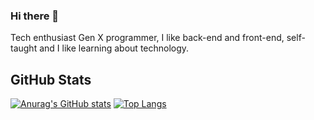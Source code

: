 ### Hi there 👋
Tech enthusiast Gen X programmer, I like back-end and front-end, self-taught and I like learning about technology.
## GitHub Stats
[![Anurag's GitHub stats](https://github-readme-stats.vercel.app/api?username=macknilan&show_icons=true&count_private=true)](https://github.com/macknilan/github-readme-stats) [![Top Langs](https://github-readme-stats.vercel.app/api/top-langs/?username=macknilan)](https://github.com/macknilan/github-readme-stats)



<!--
**macknilan/macknilan** is a ✨ _special_ ✨ repository because its `README.md` (this file) appears on your GitHub profile.

Here are some ideas to get you started:

- 🔭 I’m currently working on ...
- 🌱 I’m currently learning ...
- 👯 I’m looking to collaborate on ...
- 🤔 I’m looking for help with ...
- 💬 Ask me about ...
- 📫 How to reach me: ...
- 😄 Pronouns: ...
- ⚡ Fun fact: ...
-->
